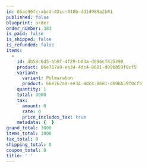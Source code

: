 ```yaml
---
id: 05ac96fc-abcd-42cc-818b-dd1d989a2b81
published: false
blueprint: order
order_number: 383
is_paid: false
is_shipped: false
is_refunded: false
items:
  -
    id: 4b58c6d5-bb9f-4f29-b03a-d096cf835290
    product: 66e767a9-ee34-4dc4-8681-d09bb59f0cf5
    variant:
      variant: Polmaraton
      product: 66e767a9-ee34-4dc4-8681-d09bb59f0cf5
    quantity: 1
    total: 3000
    tax:
      amount: 0
      rate: 0
      price_includes_tax: true
    metadata: {  }
grand_total: 3000
items_total: 3000
tax_total: 0
shipping_total: 0
coupon_total: 0
title: ' '
---
```

